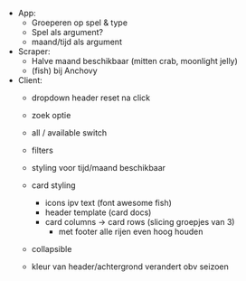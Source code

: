 - App:
    - Groeperen op spel & type
    - Spel als argument?
    - maand/tijd als argument
- Scraper:
    - Halve maand beschikbaar (mitten crab, moonlight jelly)
    - (fish) bij Anchovy
- Client:
    - dropdown header reset na click
    - zoek optie
    - all / available switch
    
    - filters
    - styling voor tijd/maand beschikbaar
    - card styling
        - icons ipv text (font awesome fish)
        - header template (card docs)
        - card columns -> card rows (slicing groepjes van 3)
            - met footer alle rijen even hoog houden
    - collapsible
    - kleur van header/achtergrond verandert obv seizoen
